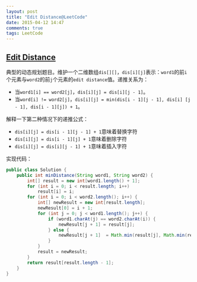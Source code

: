 ```yaml
---
layout: post
title: "Edit Distance@LeetCode"
date: 2015-04-12 14:47
comments: true
tags: LeetCode
---
```

## [Edit Distance](https://leetcode.com/problems/edit-distance/)

<!-- more -->

典型的动态规划题目。维护一个二维数组`dis[][]`，`dis[i][j]`表示：`word1`的前`i`个元素与`word2`的前`j`个元素的`edit distance`值。递推关系为：


* 当`word1[i] == word2[j]`，`dis[i][j] = dis[i][j - 1]`。
* 当`word[i] != word2[j]`，`dis[i][j] = min(dis[i - 1][j - 1], dis[i] [j - 1], dis[i - 1][j]) + 1`。

解释一下第二种情况下的递推公式：

* `dis[i][j] = dis[i - 1][j - 1] + 1`意味着替换字符
* `dis[i][j] = dis[i - 1][j] + 1`意味着删除字符
* `dis[i][j] = dis[i][j - 1] + 1`意味着插入字符

实现代码：

``` java
public class Solution {
    public int minDistance(String word1, String word2) {
        int[] result = new int[word1.length() + 1];
        for (int i = 0; i < result.length; i++)
            result[i] = i;
        for (int i = 0; i < word2.length(); i++) {
            int[] newResult = new int[result.length];
            newResult[0] = i + 1;
            for (int j = 0; j < word1.length(); j++) {
                if (word1.charAt(j) == word2.charAt(i)) {
                    newResult[j + 1] = result[j];
                } else {
                    newResult[j + 1]  = Math.min(result[j], Math.min(result[j + 1], newResult[j])) + 1;
                }
            }
            result = newResult;
        }
        return result[result.length - 1];
    }
}
```